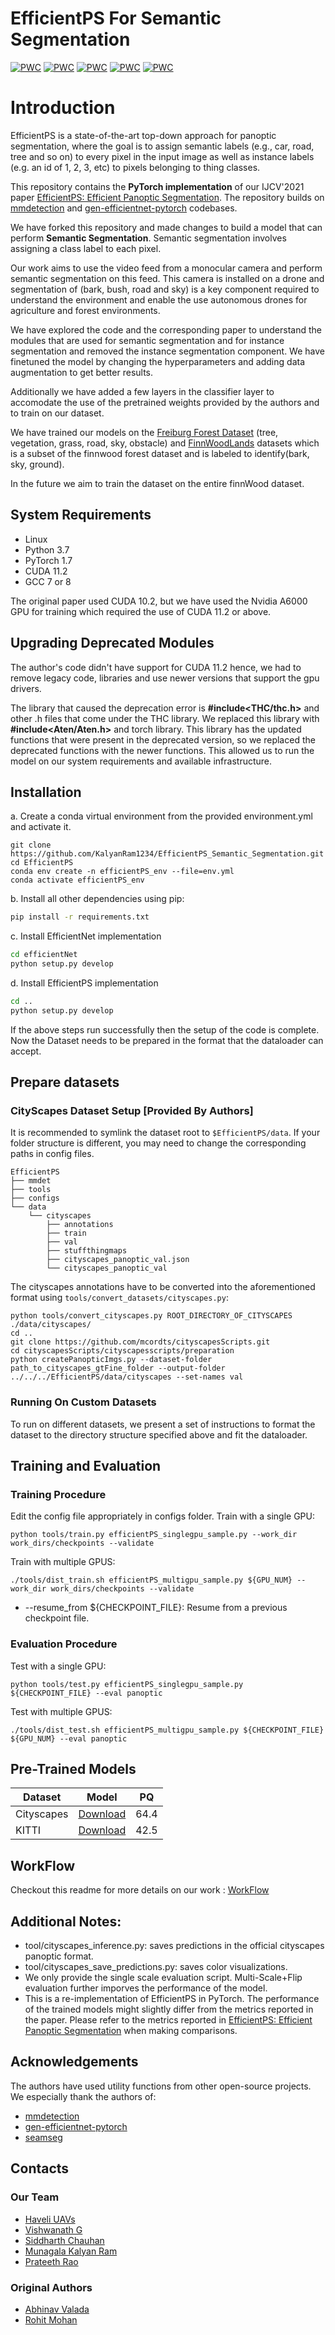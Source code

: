 # EfficientPS For Semantic Segmentation
[![PWC](https://img.shields.io/endpoint.svg?url=https://paperswithcode.com/badge/efficientps-efficient-panoptic-segmentation/panoptic-segmentation-on-cityscapes-val)](https://paperswithcode.com/sota/panoptic-segmentation-on-cityscapes-val?p=efficientps-efficient-panoptic-segmentation) 
[![PWC](https://img.shields.io/endpoint.svg?url=https://paperswithcode.com/badge/efficientps-efficient-panoptic-segmentation/panoptic-segmentation-on-cityscapes-test)](https://paperswithcode.com/sota/panoptic-segmentation-on-cityscapes-test?p=efficientps-efficient-panoptic-segmentation)
[![PWC](https://img.shields.io/endpoint.svg?url=https://paperswithcode.com/badge/efficientps-efficient-panoptic-segmentation/panoptic-segmentation-on-mapillary-val)](https://paperswithcode.com/sota/panoptic-segmentation-on-mapillary-val?p=efficientps-efficient-panoptic-segmentation)
[![PWC](https://img.shields.io/endpoint.svg?url=https://paperswithcode.com/badge/efficientps-efficient-panoptic-segmentation/panoptic-segmentation-on-kitti-panoptic)](https://paperswithcode.com/sota/panoptic-segmentation-on-kitti-panoptic-segmentationl?p=efficientps-efficient-panoptic)
[![PWC](https://img.shields.io/endpoint.svg?url=https://paperswithcode.com/badge/efficientps-efficient-panoptic-segmentation/panoptic-segmentation-on-indian-driving)](https://paperswithcode.com/sota/panoptic-segmentation-on-panoptic-segmentation-on-indian-driving?p=efficientps-efficient-panoptic)


# Introduction

EfficientPS is a state-of-the-art top-down approach for panoptic segmentation, where the goal is to assign semantic labels (e.g., car, road, tree and so on) to every pixel in the input image as well as instance labels (e.g. an id of 1, 2, 3, etc) to pixels belonging to thing classes.

This repository contains the **PyTorch implementation** of our IJCV'2021 paper [EfficientPS: Efficient Panoptic Segmentation](https://arxiv.org/abs/2004.02307). The repository builds on [mmdetection](https://github.com/open-mmlab/mmdetection) and [gen-efficientnet-pytorch](https://github.com/rwightman/gen-efficientnet-pytorch) codebases.

We have forked this repository and made changes to build a model that can perform **Semantic Segmentation**. Semantic segmentation involves assigning a class label to each pixel. 

Our work aims to use the video feed from a monocular camera and perform semantic segmentation on this feed. This camera is installed on a drone and segmentation of (bark, bush, road and sky) is a key component required to understand the environment and enable the use autonomous drones for agriculture and forest environments.


We have explored the code and the corresponding paper to understand the modules that are used for semantic segmentation and for instance segmentation and removed the instance segmentation component. We have finetuned the model by changing the hyperparameters and adding data augmentation to get better results. 

Additionally we have added a few layers in the classifier layer to accomodate the use of the pretrained weights provided by the authors and to train on our dataset. 

We have trained our models on the [Freiburg Forest Dataset](http://deepscene.cs.uni-freiburg.de/)  (tree, vegetation, grass, road, sky, obstacle) and [FinnWoodLands](https://github.com/juanb09111/FinnForest) datasets which is a subset of the finnwood forest dataset and is labeled to identify(bark, sky, ground).

In the future we aim to train the dataset on the entire finnWood dataset.

## System Requirements
* Linux 
* Python 3.7
* PyTorch 1.7
* CUDA 11.2
* GCC 7 or 8

The original paper used CUDA 10.2, but we have used the Nvidia A6000 GPU for training which required the use of CUDA 11.2 or above.

## Upgrading Deprecated Modules

The author's code didn't have support for CUDA 11.2 hence, we had to remove legacy code, libraries and use newer versions that support the gpu drivers.

The library that caused the deprecation error is **#include<THC/thc.h>** and other .h files that come under the THC library. We replaced this library with **#include<Aten/Aten.h>** and torch library. This library has the updated functions that were present in the deprecated version, so we replaced the deprecated functions with the newer functions. This allowed us to run the model on our system requirements and available infrastructure.

## Installation
a. Create a conda virtual environment from the provided environment.yml and activate it.
```shell
git clone https://github.com/KalyanRam1234/EfficientPS_Semantic_Segmentation.git
cd EfficientPS
conda env create -n efficientPS_env --file=env.yml
conda activate efficientPS_env
```
b. Install all other dependencies using pip:
```bash
pip install -r requirements.txt
```
c. Install EfficientNet implementation
```bash
cd efficientNet
python setup.py develop
```
d. Install EfficientPS implementation
```bash
cd ..
python setup.py develop
```

If the above steps run successfully then the setup of the code is complete. Now the Dataset needs to be prepared in the format that the dataloader can accept. 

## Prepare datasets

### CityScapes Dataset Setup [Provided By Authors]

It is recommended to symlink the dataset root to `$EfficientPS/data`.
If your folder structure is different, you may need to change the corresponding paths in config files.

```
EfficientPS
├── mmdet
├── tools
├── configs
└── data
    └── cityscapes
        ├── annotations
        ├── train
        ├── val
        ├── stuffthingmaps
        ├── cityscapes_panoptic_val.json
        └── cityscapes_panoptic_val
```
The cityscapes annotations have to be converted into the aforementioned format using
`tools/convert_datasets/cityscapes.py`:
```shell
python tools/convert_cityscapes.py ROOT_DIRECTORY_OF_CITYSCAPES ./data/cityscapes/
cd ..
git clone https://github.com/mcordts/cityscapesScripts.git
cd cityscapesScripts/cityscapesscripts/preparation
python createPanopticImgs.py --dataset-folder path_to_cityscapes_gtFine_folder --output-folder ../../../EfficientPS/data/cityscapes --set-names val
```

### Running On Custom Datasets

To run on different datasets, we present a set of instructions to format the dataset to the directory structure specified above and fit the dataloader.



## Training and Evaluation
### Training Procedure
Edit the config file appropriately in configs folder.
Train with a single GPU:
```
python tools/train.py efficientPS_singlegpu_sample.py --work_dir work_dirs/checkpoints --validate 
```
Train with multiple GPUS:
```
./tools/dist_train.sh efficientPS_multigpu_sample.py ${GPU_NUM} --work_dir work_dirs/checkpoints --validate 
```
* --resume_from ${CHECKPOINT_FILE}: Resume from a previous checkpoint file.
### Evaluation Procedure
Test with a single GPU:
```
python tools/test.py efficientPS_singlegpu_sample.py ${CHECKPOINT_FILE} --eval panoptic
```
Test with multiple GPUS:
```
./tools/dist_test.sh efficientPS_multigpu_sample.py ${CHECKPOINT_FILE} ${GPU_NUM} --eval panoptic
```

## Pre-Trained Models
| Dataset   |  Model | PQ |
|-----------|:-----------------:|--------------|
| Cityscapes| [Download](https://www.dropbox.com/s/zihqct9zum8eq66/efficientPS_cityscapes.zip?dl=0) | 64.4 |
|    KITTI  | [Download](https://www.dropbox.com/s/4z3qiaew8qq7y8n/efficientPS_kitti.zip?dl=0) | 42.5| 


## WorkFlow

Checkout this readme for more details on our work : [WorkFlow](/workflow.md) 

## Additional Notes:
   * tool/cityscapes_inference.py: saves predictions in the official cityscapes panoptic format.
   * tool/cityscapes_save_predictions.py: saves color visualizations.
   * We only provide the single scale evaluation script. Multi-Scale+Flip evaluation further imporves the performance of the model.
   * This is a re-implementation of EfficientPS in PyTorch. The performance of the trained models might slightly differ from the metrics reported in the paper. Please refer to the metrics reported in [EfficientPS: Efficient Panoptic Segmentation](https://arxiv.org/abs/2004.02307) when making comparisons.

## Acknowledgements
The authors have used utility functions from other open-source projects. We especially thank the authors of:
- [mmdetection](https://github.com/open-mmlab/mmdetection)
- [gen-efficientnet-pytorch](https://github.com/rwightman/gen-efficientnet-pytorch)
- [seamseg](https://github.com/mapillary/seamseg.git)


## Contacts

### Our Team

* [Haveli UAVs](https://www.haveliuavs.com/)
* [Vishwanath G](https://sites.google.com/view/viswanathiiitb/home)
* [Siddharth Chauhan](https://github.com/SiddharthChauhan303)
* [Munagala Kalyan Ram](https://github.com/KalyanRam1234)
* [Prateeth Rao](https://github.com/Prateeth8)


### Original Authors
* [Abhinav Valada](https://rl.uni-freiburg.de/people/valada)
* [Rohit Mohan](https://github.com/mohan1914)



